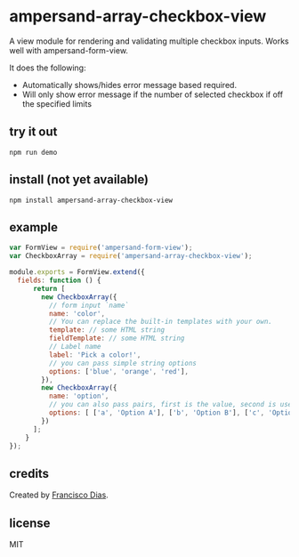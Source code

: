 # ampersand-array-checkbox-view

A view module for rendering and validating multiple checkbox inputs. Works well with ampersand-form-view.

It does the following:

- Automatically shows/hides error message based required.
- Will only show error message if the number of selected checkbox if off the specified limits

## try it out
```
npm run demo 
```


## install (not yet available)

```
npm install ampersand-array-checkbox-view
```

## example

```javascript
var FormView = require('ampersand-form-view');
var CheckboxArray = require('ampersand-array-checkbox-view');

module.exports = FormView.extend({
  fields: function () {
      return [
        new CheckboxArray({
          // form input `name`
          name: 'color',
          // You can replace the built-in templates with your own.
          template: // some HTML string
          fieldTemplate: // some HTML string
          // Label name
          label: 'Pick a color!',
          // you can pass simple string options
          options: ['blue', 'orange', 'red'],
        }),
        new CheckboxArray({
          name: 'option',
          // you can also pass pairs, first is the value, second is used for the label
          options: [ ['a', 'Option A'], ['b', 'Option B'], ['c', 'Option C'] ]
        })
      ];
    }
});
```

## credits

Created by [Francisco Dias](http://twitter.com/xicombd).

## license

MIT

